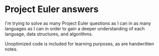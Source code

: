 # Project Euler answers

I'm trying to solve as many Project Euler questions as I can in as many languages as I can in order to gain a deeper understanding of each language, data structures, and algorithms.

Unoptimized code is included for learning purposes, as are handwritten notes.